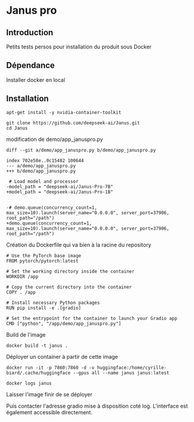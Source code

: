 # Janus pro

## Introduction

Petits tests persos pour installation du produit sous Docker

## Dépendance

Installer docker en local

## Installation

```
apt-get install -y nvidia-container-toolkit

git clone https://github.com/deepseek-ai/Janus.git
cd Janus
```


modification de demo/app_januspro.py


```
diff --git a/demo/app_januspro.py b/demo/app_januspro.py

index 702e58e..0c15482 100644
--- a/demo/app_januspro.py
+++ b/demo/app_januspro.py
 
 # Load model and processor
-model_path = "deepseek-ai/Janus-Pro-7B"
+model_path = "deepseek-ai/Janus-Pro-1B"


-# demo.queue(concurrency_count=1, max_size=10).launch(server_name="0.0.0.0", server_port=37906, root_path="/path")
+demo.queue(concurrency_count=1, max_size=10).launch(server_name="0.0.0.0", server_port=37906, root_path="/path")

```


Création du Dockerfile qui va bien à la racine du repository


```
# Use the PyTorch base image
FROM pytorch/pytorch:latest

# Set the working directory inside the container
WORKDIR /app

# Copy the current directory into the container
COPY . /app

# Install necessary Python packages
RUN pip install -e .[gradio]

# Set the entrypoint for the container to launch your Gradio app
CMD ["python", "/app/demo/app_januspro.py"]
```

Build de l'image 

```
docker build -t janus . 
```

Déployer un container à partir de cette image


```
docker run -it -p 7860:7860 -d -v huggingface:/home/cyrille-biard/.cache/huggingface --gpus all --name janus janus:latest

docker logs janus
```

Laisser l'image finir de se déployer


Puis contacter l'adresse gradio mise à disposition coté log.
L'interface est également accessible directement.

